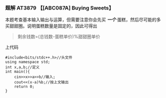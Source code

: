 ### 题解 AT3879 【[ABC087A] Buying Sweets】

本题考查基本输入输出与运算，但需要注意你会先买 _**一个**_ 蛋糕，然后尽可能的多买甜甜圈。说明蛋糕数量是固定的，因此可得出

>剩余钱数=(总钱数-蛋糕单价)%甜甜圈单价

上代码
```
#include<bits/stdc++.h>//头文件
using namespace std;
int x,a,b;//定义
int main(){
	cin>>x>>a>>b//输入;
	cout<<(x-a)%b;//按上文输出
	return 0;
}
```
